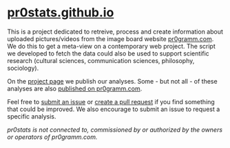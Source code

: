 [pr0stats.github.io](http://pr0stats.github.io)
========================================================

This is a project dedicated to retreive, process and create information about uploaded pictures/videos from the image board website [pr0gramm.com](http://pr0gramm.com). We do this to get a meta-view on a contemporary web project. The script we developed to fetch the data could also be used to support scientific research (cultural sciences, communication sciences, philosophy, sociology).

On the [project page](http://pr0stats.github.io) we publish our analyses. Some - but not all - of these analyses are also [published on pr0gramm.com](http://pr0gramm.com/user/pr0stats).

Feel free to [submit an issue](https://github.com/pr0stats/pr0stats/issues/new) or [create a pull request](https://github.com/pr0stats/pr0stats/compare/) if you find something that could be improved. We also encourage to submit an issue to request a specific analysis.

*pr0stats is not connected to, commissioned by or authorized by the owners or operators of pr0gramm.com.*
